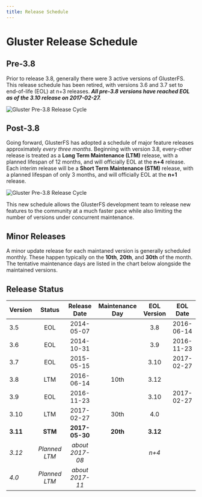 ```yaml
---
title: Release Schedule
---
```


# Gluster Release Schedule

## Pre-3.8

Prior to release 3.8, generally there were 3 active versions of GlusterFS. This release schedule has been retired, with versions 3.6 and 3.7 set to end-of-life (EOL) at n+3 releases. ***All pre-3.8 versions have reached EOL as of the 3.10 release on 2017-02-27.***

![Gluster Pre-3.8 Release Cycle](/images/gluster_pre-3.8_release_cycle-v2.png "Gluster Pre-3.8 Release Cycle")

## Post-3.8

Going forward, GlusterFS has adopted a schedule of major feature releases approximately *every three months*. Beginning with version 3.8, every-other release is treated as a **Long Term Maintenance (LTM)** release, with a planned lifespan of 12 months, and will officially EOL at the **n+4** release. Each interim release will be a **Short Term Maintenance (STM)** release, with a planned lifespan of only 3 months, and will officially EOL at the **n+1** release.

![Gluster Pre-3.8 Release Cycle](/images/gluster_post-3.8_release_cycle-v2.png "Gluster Post-3.8 Release Cycle")

This new schedule allows the GlusterFS development team to release new features to the community at a much faster pace while also limiting the number of versions under concurrent maintenance.

## Minor Releases

A minor update release for each maintaned version is generally scheduled monthly. These happen typically on the **10th**, **20th**, and **30th** of the month. The tentative maintenance days are listed in the chart below alongside the maintained versions.

## Release Status

| Version  | Status          | Release Date    | Maintenance Day | EOL Version | EOL Date   |
| -------- |:---------------:|:---------------:|:---------------:|:-----------:|:----------:|
| 3.5      | EOL             | 2014-05-07      |                 | 3.8         | 2016-06-14 |
| 3.6      | EOL             | 2014-10-31      |                 | 3.9         | 2016-11-23 |
| 3.7      | EOL             | 2015-05-15      |                 | 3.10        | 2017-02-27 |
| 3.8      | LTM             | 2016-06-14      | 10th            | 3.12        |            |
| 3.9      | EOL             | 2016-11-23      |                 | 3.10        | 2017-02-27 |
| 3.10     | LTM             | 2017-02-27      | 30th            | 4.0         |            |
| **3.11** | **STM**         | **2017-05-30**  | **20th**        | **3.12**    |            |
| *3.12*   | *Planned LTM*   | *about 2017-08* |                 | *n+4*       |            |
| *4.0*    | *Planned LTM*   | *about 2017-11* |                 |             |            |
